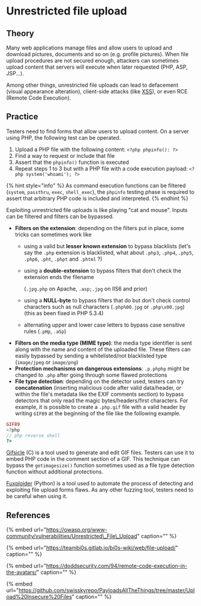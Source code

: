 # Unrestricted file upload

## Theory

Many web applications manage files and allow users to upload and download pictures, documents and so on \(e.g. profile pictures\). When file upload procedures are not secured enough, attackers can sometimes upload content that servers will execute when later requested \(PHP, ASP, JSP...\).

Among other things, unrestricted file uploads can lead to defacement \(visual appearance alteration\), client-side attacks \(like [XSS](xss-cross-site-scripting.md)\), or even RCE \(Remote Code Execution\).

## Practice

Testers need to find forms that allow users to upload content. On a server using PHP, the following test can be operated.

1. Upload a PHP file with the following content: `<?php phpinfo(): ?>`
2. Find a way to request or include that file
3. Assert that the `phpinfo()` function is executed
4. Repeat steps 1 to 3 but with a PHP file with a code execution payload: `<?php system('whoami'); ?>`

{% hint style="info" %}
As command execution functions can be filtered \(`system`, `passthru`, `exec`, `shell_exec`\), the `phpinfo` testing phase is required to assert that arbitrary PHP code is included and interpreted.
{% endhint %}

Exploiting unrestricted file uploads is like playing "cat and mouse". Inputs can be filtered and filters can be bypassed.

* **Filters on the extension**: depending on the filters put in place, some tricks can sometimes work like
  * using a valid but **lesser known extension** to bypass blacklists \(let's say the `.php` extension is blacklisted, what about `.php3`, `.php4`, `.php5`, `.php6`, `.pht`, `.phpt` and `.phtml` ?\)
  * using a **double-extension** to bypass filters that don't check the extension ends the filename

    \(`.jpg.php` on Apache, `.asp;.jpg` on IIS6 and prior\)

  * using a **NULL-byte** to bypass filters that do but don't check control characters such as null characters \(`.php%00.jpg` or `.php\x00.jpg`\) \(this as been fixed in PHP 5.3.4\)
  * alternating upper and lower case letters to bypass case sensitive rules \(`.pHp`, `.aSp`\)
* **Filters on the media type \(MIME type\)**: the media type identifier is sent along with the name and content of the uploaded file. These filters can easily bypassed by sending a whitelisted/not blacklisted type \(`image/jpeg` or `image/png`\)
* **Protection mechanisms on dangerous extensions**: `.p.phphp` might be changed to `.php` after going through some flawed protections
* **File type detection**: depending on the detector used, testers can try **concatenation** \(inserting malicious code after valid data/header, or within the file's metadata like the EXIF comments section\) to bypass detectors that only read the magic bytes/headers/first characters. For example, it is possible to create a `.php.gif` file with a valid header by writing `GIF89` at the beginning of the file like the following example.

```php
GIF89
<?php
// php reverse shell
?>
```

[Gifsicle](https://github.com/kohler/gifsicle) \(C\) is a tool used to generate and edit GIF files. Testers can use it to embed PHP code in the comment section of a GIF. This technique can bypass the `getimagesize()` function sometimes used as a file type detection function without additional protections.

[Fuxploider](https://github.com/almandin/fuxploider) \(Python\) is a tool used to automate the process of detecting and exploiting file upload forms flaws. As any other fuzzing tool, testers need to be careful when using it.

## References

{% embed url="https://owasp.org/www-community/vulnerabilities/Unrestricted\_File\_Upload" caption="" %}

{% embed url="https://teambi0s.gitlab.io/bi0s-wiki/web/file-upload/" caption="" %}

{% embed url="https://doddsecurity.com/94/remote-code-execution-in-the-avatars/" caption="" %}

{% embed url="https://github.com/swisskyrepo/PayloadsAllTheThings/tree/master/Upload%20Insecure%20Files" caption="" %}

